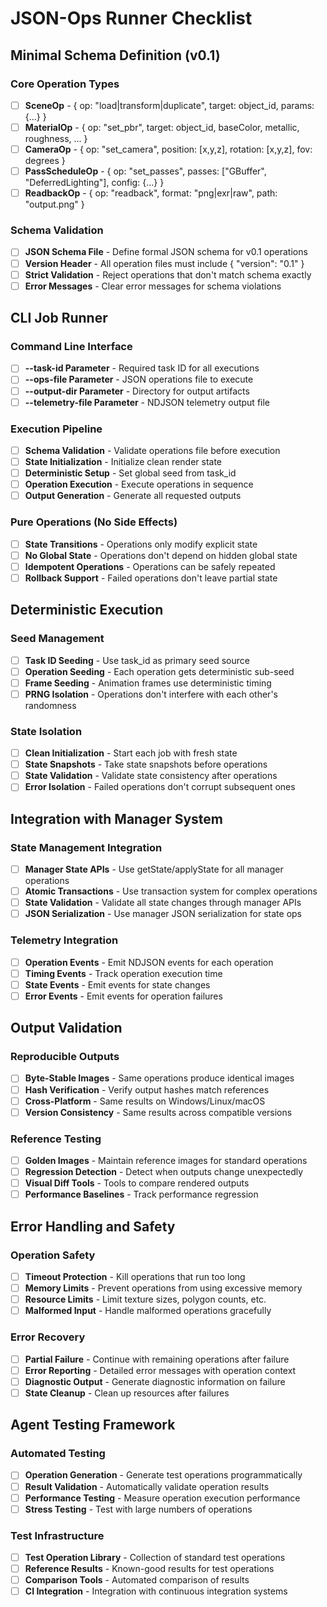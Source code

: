 # JSON-Ops Runner Checklist

## Minimal Schema Definition (v0.1)

### Core Operation Types
- [ ] **SceneOp** - { op: "load|transform|duplicate", target: object_id, params: {...} }
- [ ] **MaterialOp** - { op: "set_pbr", target: object_id, baseColor, metallic, roughness, ... }
- [ ] **CameraOp** - { op: "set_camera", position: [x,y,z], rotation: [x,y,z], fov: degrees }
- [ ] **PassScheduleOp** - { op: "set_passes", passes: ["GBuffer", "DeferredLighting"], config: {...} }
- [ ] **ReadbackOp** - { op: "readback", format: "png|exr|raw", path: "output.png" }

### Schema Validation
- [ ] **JSON Schema File** - Define formal JSON schema for v0.1 operations
- [ ] **Version Header** - All operation files must include { "version": "0.1" }
- [ ] **Strict Validation** - Reject operations that don't match schema exactly
- [ ] **Error Messages** - Clear error messages for schema violations

## CLI Job Runner

### Command Line Interface
- [ ] **--task-id Parameter** - Required task ID for all executions
- [ ] **--ops-file Parameter** - JSON operations file to execute
- [ ] **--output-dir Parameter** - Directory for output artifacts
- [ ] **--telemetry-file Parameter** - NDJSON telemetry output file

### Execution Pipeline
- [ ] **Schema Validation** - Validate operations file before execution
- [ ] **State Initialization** - Initialize clean render state
- [ ] **Deterministic Setup** - Set global seed from task_id
- [ ] **Operation Execution** - Execute operations in sequence
- [ ] **Output Generation** - Generate all requested outputs

### Pure Operations (No Side Effects)
- [ ] **State Transitions** - Operations only modify explicit state
- [ ] **No Global State** - Operations don't depend on hidden global state
- [ ] **Idempotent Operations** - Operations can be safely repeated
- [ ] **Rollback Support** - Failed operations don't leave partial state

## Deterministic Execution

### Seed Management
- [ ] **Task ID Seeding** - Use task_id as primary seed source
- [ ] **Operation Seeding** - Each operation gets deterministic sub-seed
- [ ] **Frame Seeding** - Animation frames use deterministic timing
- [ ] **PRNG Isolation** - Operations don't interfere with each other's randomness

### State Isolation
- [ ] **Clean Initialization** - Start each job with fresh state
- [ ] **State Snapshots** - Take state snapshots before operations
- [ ] **State Validation** - Validate state consistency after operations
- [ ] **Error Isolation** - Failed operations don't corrupt subsequent ones

## Integration with Manager System

### State Management Integration
- [ ] **Manager State APIs** - Use getState/applyState for all manager operations
- [ ] **Atomic Transactions** - Use transaction system for complex operations
- [ ] **State Validation** - Validate all state changes through manager APIs
- [ ] **JSON Serialization** - Use manager JSON serialization for state ops

### Telemetry Integration
- [ ] **Operation Events** - Emit NDJSON events for each operation
- [ ] **Timing Events** - Track operation execution time
- [ ] **State Events** - Emit events for state changes
- [ ] **Error Events** - Emit events for operation failures

## Output Validation

### Reproducible Outputs
- [ ] **Byte-Stable Images** - Same operations produce identical images
- [ ] **Hash Verification** - Verify output hashes match references
- [ ] **Cross-Platform** - Same results on Windows/Linux/macOS
- [ ] **Version Consistency** - Same results across compatible versions

### Reference Testing
- [ ] **Golden Images** - Maintain reference images for standard operations
- [ ] **Regression Detection** - Detect when outputs change unexpectedly
- [ ] **Visual Diff Tools** - Tools to compare rendered outputs
- [ ] **Performance Baselines** - Track performance regression

## Error Handling and Safety

### Operation Safety
- [ ] **Timeout Protection** - Kill operations that run too long
- [ ] **Memory Limits** - Prevent operations from using excessive memory
- [ ] **Resource Limits** - Limit texture sizes, polygon counts, etc.
- [ ] **Malformed Input** - Handle malformed operations gracefully

### Error Recovery
- [ ] **Partial Failure** - Continue with remaining operations after failure
- [ ] **Error Reporting** - Detailed error messages with operation context
- [ ] **Diagnostic Output** - Generate diagnostic information on failure
- [ ] **State Cleanup** - Clean up resources after failures

## Agent Testing Framework

### Automated Testing
- [ ] **Operation Generation** - Generate test operations programmatically
- [ ] **Result Validation** - Automatically validate operation results
- [ ] **Performance Testing** - Measure operation execution performance
- [ ] **Stress Testing** - Test with large numbers of operations

### Test Infrastructure
- [ ] **Test Operation Library** - Collection of standard test operations
- [ ] **Reference Results** - Known-good results for test operations
- [ ] **Comparison Tools** - Automated comparison of results
- [ ] **CI Integration** - Integration with continuous integration systems